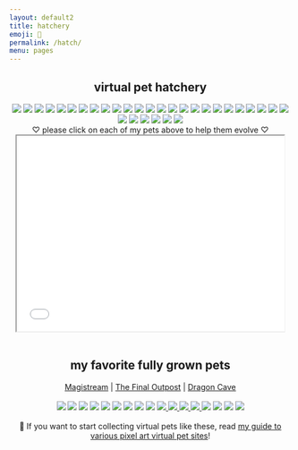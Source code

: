 ```yaml
---
layout: default2
title: hatchery
emoji: 🐣
permalink: /hatch/
menu: pages
---
```

<center>
    <h2>virtual pet hatchery</h2>
    <div class="hatchery">
        <a target="other" href="http://magistream.com/creature/14219118#page-body"><img src="http://magistream.com/img/14219118.gif"/></a>
        <a target="other" href="http://magistream.com/creature/14219156#page-body"><img src="http://magistream.com/img/14219156.gif"/></a>
        <a target="other" href="http://magistream.com/creature/14219155#page-body"><img src="http://magistream.com/img/14219155.gif"/></a>
        <a target="other" href="http://magistream.com/creature/14218510#page-body"><img src="http://magistream.com/img/14218510.gif"/></a>
        <a target="other" href="http://magistream.com/creature/14217393#page-body"><img src="http://magistream.com/img/14217393.gif"/></a>
        <a target="other" href="http://magistream.com/creature/14216991#page-body"><img src="http://magistream.com/img/14216991.gif"/></a>
        <a target="other" href="http://magistream.com/creature/14215377#page-body"><img src="http://magistream.com/img/14215377.gif"/></a>
        <a target="other" href='https://finaloutpost.net/view/KqFJO#main'><img src='https://finaloutpost.net/s/KqFJO.png'></a>
        <a target="other" href='https://finaloutpost.net/view/20wUR#main'><img src='https://finaloutpost.net/s/20wUR.png'></a>
        <a target="other" href='https://finaloutpost.net/view/FJAeO#main'><img src='https://finaloutpost.net/s/FJAeO.png'></a>
        <a target="other" href='https://finaloutpost.net/view/9Xx2k#main'><img src='https://finaloutpost.net/s/9Xx2k.png'></a>
        <a target="other" href='https://finaloutpost.net/view/zO2w7#main'><img src='https://finaloutpost.net/s/zO2w7.png'></a>
        <a target="other" href='https://finaloutpost.net/view/Lu3wq#main'><img src='https://finaloutpost.net/s/Lu3wq.png'></a>
        <a target="other" href='https://finaloutpost.net/view/zF36f#main'><img src='https://finaloutpost.net/s/zF36f.png'></a>
        <a target="other" href='https://finaloutpost.net/view/qJJQd#main'><img src='https://finaloutpost.net/s/qJJQd.png'></a>
        <a target="other" href='https://finaloutpost.net/view/bdO4w#main'><img src='https://finaloutpost.net/s/bdO4w.png'></a>
        <a target="other" href='https://finaloutpost.net/view/E2lcC#main'><img src='https://finaloutpost.net/s/E2lcC.png'></a>
        <a target="other" href='https://finaloutpost.net/view/qO3qO#main'><img src='https://finaloutpost.net/s/qO3qO.png'></a>
        <a target="other" href='https://finaloutpost.net/view/0J8Dy#main'><img src='https://finaloutpost.net/s/0J8Dy.png'></a>
        <a target="other" href="https://dragcave.net/view/6bxvV#middle"><img src="https://dragcave.net/image/6bxvV.gif" style="border-width:0"/></a>
        <a target="other" href="https://dragcave.net/view/B4CbL#middle"><img src="https://dragcave.net/image/B4CbL.gif" style="border-width:0"/></a>
        <a target="other" href="https://dragcave.net/view/DniQU#middle"><img src="https://dragcave.net/image/DniQU.gif" style="border-width:0"/></a>
        <a target="other" href="https://dragcave.net/view/sF8WK#middle"><img src="https://dragcave.net/image/sF8WK.gif" style="border-width:0"/></a>
        <a target="other" href="https://dragcave.net/view/RP4qL#middle"><img src="https://dragcave.net/image/RP4qL.gif" style="border-width:0"/></a>
        <a target="other" href="https://dragcave.net/view/yLmgd#middle"><img src="https://dragcave.net/image/yLmgd.gif" style="border-width:0"/></a>
        <a target="other" href="https://dragcave.net/view/OVsMx#middle"><img src="https://dragcave.net/image/OVsMx.gif" style="border-width:0"/></a>
        <a target="other" href="https://dragcave.net/view/czo1H#middle"><img src="https://dragcave.net/image/czo1H.gif" style="border-width:0"/></a>
        <a target="other" href="https://dragcave.net/view/eQ6gX#middle"><img src="https://dragcave.net/image/eQ6gX.gif" style="border-width:0"/></a>
        <a target="other" href="https://dragcave.net/view/Q6NMw#middle"><img src="https://dragcave.net/image/Q6NMw.gif" style="border-width:0"/></a>
        <a target="other" href="https://dragcave.net/view/LU4Cc#middle"><img src="https://dragcave.net/image/LU4Cc.gif" style="border-width:0"/></a>
        <a target="other" href="https://dragcave.net/view/fAbTA#middle"><img src="https://dragcave.net/image/fAbTA.gif" style="border-width:0"/></a>
        <div class="hatchery-status">
            ♡ please click on each of my pets above to help them evolve ♡
        </div>
        <iframe src="/hatchable.txt" name="other" width="95%" height="350px"></iframe>
    </div>
    <script>
        let isIframeLoadSet = false;
        document.querySelectorAll('a[target="other"]').forEach(el => {
            el.onclick = () => {
                document.querySelector('.hatchery-status').innerText = "loading...";
                if (!isIframeLoadSet) {
                    isIframeLoadSet = true;
                    document.getElementsByName("other")[0].onload = () => {
                        document.querySelector('.hatchery-status').innerText = "thank you!";
                    }
                }
            };
        });
    </script>
    <br>
    <h2>my favorite fully grown pets</h2>
    <a target="_blank" href="https://magistream.com/user/lostletters/Completed">Magistream</a> | <a target="_blank" href="https://finaloutpost.net/visit/lostletters/37592">The Final Outpost</a> | <a target="_blank" href="https://dragcave.net/user/lostletters">Dragon Cave</a>
    <br>
    <br>
        <a target="other" href="http://magistream.com/creature/13997843"><img src="http://magistream.com/img/13997843.gif"/></a>
        <a target="other" href='https://finaloutpost.net/view/ohzHb#main'><img src='https://finaloutpost.net/s/ohzHb1.png'></a>
        <a target="other" href="http://magistream.com/creature/14201225#page-body"><img src="http://magistream.com/img/14201225.gif"/></a>
        <a target="other" href="http://magistream.com/creature/14211781"><img src="http://magistream.com/img/14211781.gif"/></a>
        <a target="other" href="http://magistream.com/creature/14213565"><img src="http://magistream.com/img/14213565.gif"/></a>
        <a target="other" href='https://finaloutpost.net/view/6tZ5z#main'><img src='https://finaloutpost.net/s/6tZ5z3.png'></a>
        <a target="other" href="http://magistream.com/creature/14199388#page-body"><img src="http://magistream.com/img/14199388.gif"/></a>
        <a target="other" href="http://magistream.com/creature/14201186#page-body"><img src="http://magistream.com/img/14201186.gif"/></a>
        <a target="other" href="http://magistream.com/creature/14202306#page-body"><img src="http://magistream.com/img/14202306.gif"/></a>
        <a target="other" href="https://dragcave.net/view/UMWzV">
            <img src="https://dragcave.net/image/UMWzV.gif" style="border-width:0"/>
        </a>
        <a target="other" href="https://dragcave.net/view/5r7s2">
            <img src="https://dragcave.net/image/5r7s2.gif" style="border-width:0"/>
        </a>
        <a target="other" href="https://dragcave.net/view/5bqHp">
            <img src="https://dragcave.net/image/5bqHp.gif" style="border-width:0"/>
        </a>
        <a target="other" href="https://dragcave.net/view/PCf1e">
            <img src="https://dragcave.net/image/PCf1e.gif" style="border-width:0"/>
        </a>
        <a target="other" href="https://dragcave.net/view/aZAqo#middle"><img src="https://dragcave.net/image/aZAqo.gif" style="border-width:0"/></a>
        <a target="other" href="https://dragcave.net/view/spPTJ#middle"><img src="https://dragcave.net/image/spPTJ.gif" style="border-width:0"/></a>
        <a target="other" href="http://magistream.com/creature/14202717#page-body"><img src="http://magistream.com/img/14202717.gif"/></a>
        <a target="other" href="http://magistream.com/creature/14203656#page-body"><img src="http://magistream.com/img/14203656.gif"/></a>
    <br>
    <br>
    📝 If you want to start collecting virtual pets like these, read <a href="/2022/11/25/virtual-pets.html">my guide to various pixel art virtual pet sites</a>!
</center>